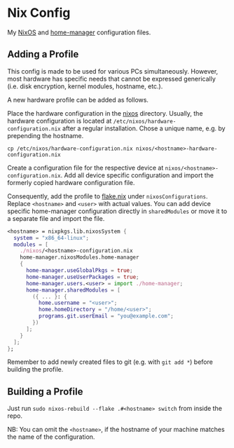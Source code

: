 # Nix Config

My [NixOS](https://nixos.org/) and [home-manager](https://github.com/nix-community/home-manager) configuration files.

## Adding a Profile

This config is made to be used for various PCs simultaneously.
However, most hardware has specific needs that cannot be expressed generically (i.e. disk encryption, kernel modules, hostname, etc.).

A new hardware profile can be added as follows.

Place the hardware configuration in the [nixos](./nixos/) directory.
Usually, the hardware configuration is located at `/etc/nixos/hardware-configuration.nix` after a regular installation.
Chose a unique name, e.g. by prepending the hostname.

```shell
cp /etc/nixos/hardware-configuration.nix nixos/<hostname>-hardware-configuration.nix
```

Create a configuration file for the respective device at `nixos/<hostname>-configuration.nix`.
Add all device specific configuration and import the formerly copied hardware configuration file.

Consequently, add the profile to [flake.nix](./flake.nix) under `nixosConfigurations`.
Replace `<hostname>` and `<user>` with actual values.
You can add device specific home-manager configuration directly in `sharedModules` or move it to a separate file and import the file.

```nix
<hostname> = nixpkgs.lib.nixosSystem {
  system = "x86_64-linux";
  modules = [
    ./nixos/<hostname>-configuration.nix
    home-manager.nixosModules.home-manager
    {
      home-manager.useGlobalPkgs = true;
      home-manager.useUserPackages = true;
      home-manager.users.<user> = import ./home-manager;
      home-manager.sharedModules = [
        ({ ... }: {
          home.username = "<user>";
          home.homeDirectory = "/home/<user>";
          programs.git.userEmail = "you@example.com";
        })
      ];
    }
  ];
};
```

Remember to add newly created files to git (e.g. with `git add *`) before building the profile.

## Building a Profile

Just run `sudo nixos-rebuild --flake .#<hostname> switch` from inside the repo.

NB: You can omit the `<hostname>`, if the hostname of your machine matches the name of the configuration.
